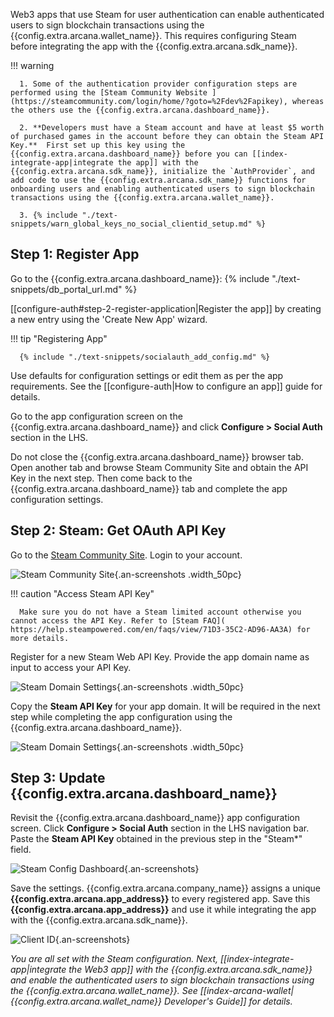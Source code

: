 Web3 apps that use Steam for user authentication can enable authenticated users to sign blockchain transactions using the {{config.extra.arcana.wallet_name}}. This requires configuring Steam before integrating the app with the {{config.extra.arcana.sdk_name}}.

!!! warning

      1. Some of the authentication provider configuration steps are performed using the [Steam Community Website ](https://steamcommunity.com/login/home/?goto=%2Fdev%2Fapikey), whereas the others use the {{config.extra.arcana.dashboard_name}}. 
      
      2. **Developers must have a Steam account and have at least $5 worth of purchased games in the account before they can obtain the Steam API Key.**  First set up this key using the  {{config.extra.arcana.dashboard_name}} before you can [[index-integrate-app|integrate the app]] with the {{config.extra.arcana.sdk_name}}, initialize the `AuthProvider`, and add code to use the {{config.extra.arcana.sdk_name}} functions for onboarding users and enabling authenticated users to sign blockchain transactions using the {{config.extra.arcana.wallet_name}}.

      3. {% include "./text-snippets/warn_global_keys_no_social_clientid_setup.md" %}

## Step 1: Register App

Go to the {{config.extra.arcana.dashboard_name}}: {% include "./text-snippets/db_portal_url.md" %}

[[configure-auth#step-2-register-application|Register the app]] by creating a new entry using the 'Create New App' wizard. 

!!! tip "Registering App"
          
      {% include "./text-snippets/socialauth_add_config.md" %}

Use defaults for configuration settings or edit them as per the app requirements. See the [[configure-auth|How to configure an app]] guide for details.

Go to the app configuration screen on the {{config.extra.arcana.dashboard_name}} and click **Configure > Social Auth** section in the LHS.
<!-- Copy the **redirect URI** value displayed on the top RHS. This will be used in the next step to generate Steam OAuth credentials.

![redirect_page](/img/an_dApp_config_redirect_uri.png){an-screenshots}

-->

Do not close the {{config.extra.arcana.dashboard_name}} browser tab. Open another tab and browse Steam Community Site and obtain the API Key in the next step. Then come back to the {{config.extra.arcana.dashboard_name}} tab and complete the app configuration settings.

## Step 2: Steam: Get OAuth API Key

Go to the [Steam Community Site](https://steamcommunity.com/login/home/?goto=%2Fdev%2Fapikey). Login to your account. 

![Steam Community Site](/img/an_steam_login.png){.an-screenshots .width_50pc}

!!! caution "Access Steam API Key"

      Make sure you do not have a Steam limited account otherwise you cannot access the API Key. Refer to [Steam FAQ]( https://help.steampowered.com/en/faqs/view/71D3-35C2-AD96-AA3A) for more details. 

Register for a new Steam Web API Key. Provide the app domain name as input to access your API Key.

![Steam Domain Settings](/img/an_steam_domain.png){.an-screenshots .width_50pc}

Copy the **Steam API Key** for your app domain. It will be required in the next step while completing the app configuration using the {{config.extra.arcana.dashboard_name}}.

![Steam Domain Settings](/img/an_steam_apikey.png){.an-screenshots .width_50pc}

## Step 3: Update {{config.extra.arcana.dashboard_name}}

Revisit the {{config.extra.arcana.dashboard_name}} app configuration screen. Click **Configure > Social Auth** section in the LHS navigation bar. Paste the **Steam API Key** obtained in the previous step in the "Steam*" field. 

![Steam Config Dashboard](/img/an_dApp_steam_config.png){.an-screenshots}

Save the settings. {{config.extra.arcana.company_name}} assigns a unique **{{config.extra.arcana.app_address}}** to every registered app. Save this **{{config.extra.arcana.app_address}}** and use it while integrating the app with the {{config.extra.arcana.sdk_name}}.

![Client ID](/img/an_db_app_address.png){.an-screenshots}

*You are all set with the Steam configuration. Next, [[index-integrate-app|integrate the Web3 app]] with the {{config.extra.arcana.sdk_name}} and enable the authenticated users to sign blockchain transactions using the {{config.extra.arcana.wallet_name}}. See [[index-arcana-wallet|{{config.extra.arcana.wallet_name}} Developer's Guide]] for details.*
